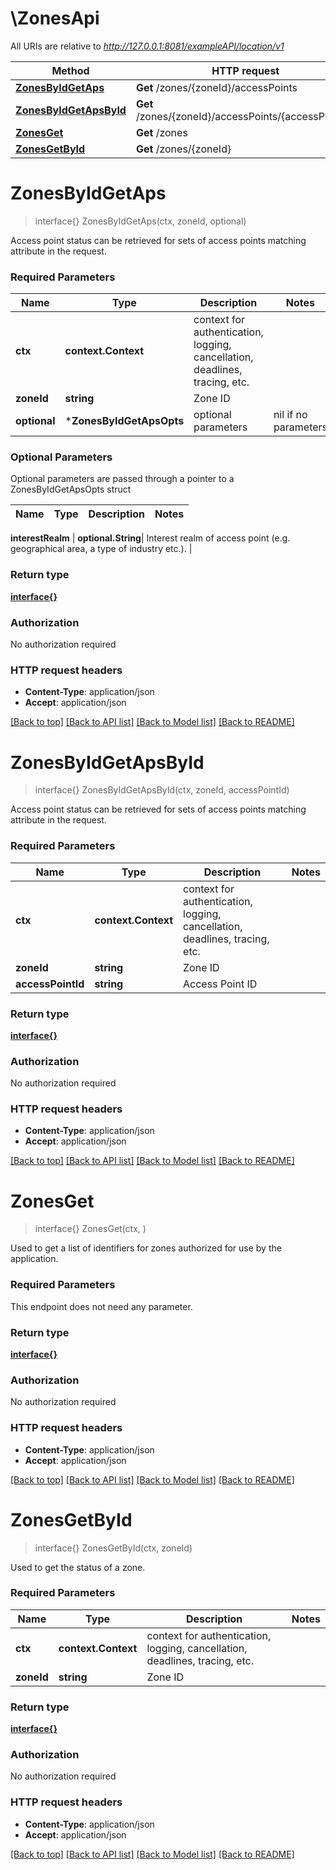 # \ZonesApi

All URIs are relative to *http://127.0.0.1:8081/exampleAPI/location/v1*

Method | HTTP request | Description
------------- | ------------- | -------------
[**ZonesByIdGetAps**](ZonesApi.md#ZonesByIdGetAps) | **Get** /zones/{zoneId}/accessPoints | 
[**ZonesByIdGetApsById**](ZonesApi.md#ZonesByIdGetApsById) | **Get** /zones/{zoneId}/accessPoints/{accessPointId} | 
[**ZonesGet**](ZonesApi.md#ZonesGet) | **Get** /zones | 
[**ZonesGetById**](ZonesApi.md#ZonesGetById) | **Get** /zones/{zoneId} | 


# **ZonesByIdGetAps**
> interface{} ZonesByIdGetAps(ctx, zoneId, optional)


Access point status can be retrieved for sets of access points matching attribute in the request.

### Required Parameters

Name | Type | Description  | Notes
------------- | ------------- | ------------- | -------------
 **ctx** | **context.Context** | context for authentication, logging, cancellation, deadlines, tracing, etc.
  **zoneId** | **string**| Zone ID | 
 **optional** | ***ZonesByIdGetApsOpts** | optional parameters | nil if no parameters

### Optional Parameters
Optional parameters are passed through a pointer to a ZonesByIdGetApsOpts struct

Name | Type | Description  | Notes
------------- | ------------- | ------------- | -------------

 **interestRealm** | **optional.String**| Interest realm of access point (e.g. geographical area, a type of industry etc.). | 

### Return type

[**interface{}**](interface{}.md)

### Authorization

No authorization required

### HTTP request headers

 - **Content-Type**: application/json
 - **Accept**: application/json

[[Back to top]](#) [[Back to API list]](../README.md#documentation-for-api-endpoints) [[Back to Model list]](../README.md#documentation-for-models) [[Back to README]](../README.md)

# **ZonesByIdGetApsById**
> interface{} ZonesByIdGetApsById(ctx, zoneId, accessPointId)


Access point status can be retrieved for sets of access points matching attribute in the request.

### Required Parameters

Name | Type | Description  | Notes
------------- | ------------- | ------------- | -------------
 **ctx** | **context.Context** | context for authentication, logging, cancellation, deadlines, tracing, etc.
  **zoneId** | **string**| Zone ID | 
  **accessPointId** | **string**| Access Point ID | 

### Return type

[**interface{}**](interface{}.md)

### Authorization

No authorization required

### HTTP request headers

 - **Content-Type**: application/json
 - **Accept**: application/json

[[Back to top]](#) [[Back to API list]](../README.md#documentation-for-api-endpoints) [[Back to Model list]](../README.md#documentation-for-models) [[Back to README]](../README.md)

# **ZonesGet**
> interface{} ZonesGet(ctx, )


Used to get a list of identifiers for zones authorized for use by the application.

### Required Parameters
This endpoint does not need any parameter.

### Return type

[**interface{}**](interface{}.md)

### Authorization

No authorization required

### HTTP request headers

 - **Content-Type**: application/json
 - **Accept**: application/json

[[Back to top]](#) [[Back to API list]](../README.md#documentation-for-api-endpoints) [[Back to Model list]](../README.md#documentation-for-models) [[Back to README]](../README.md)

# **ZonesGetById**
> interface{} ZonesGetById(ctx, zoneId)


Used to get the status of a zone.

### Required Parameters

Name | Type | Description  | Notes
------------- | ------------- | ------------- | -------------
 **ctx** | **context.Context** | context for authentication, logging, cancellation, deadlines, tracing, etc.
  **zoneId** | **string**| Zone ID | 

### Return type

[**interface{}**](interface{}.md)

### Authorization

No authorization required

### HTTP request headers

 - **Content-Type**: application/json
 - **Accept**: application/json

[[Back to top]](#) [[Back to API list]](../README.md#documentation-for-api-endpoints) [[Back to Model list]](../README.md#documentation-for-models) [[Back to README]](../README.md)

